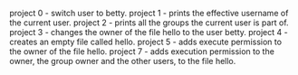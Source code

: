 project 0 - switch user to betty.
project 1 - prints the effective username of the current user.
project 2 - prints all the groups the current user is part of.
project 3 - changes the owner of the file hello to the user betty.
project 4 - creates an empty file called hello.
project 5 - adds execute permission to the owner of the file hello.
project 7 - adds execution permission to the owner, the group owner and the other users, to the file hello.
